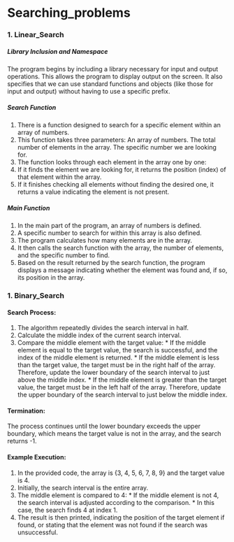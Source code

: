 # Searching_problems

### 1. Linear_Search 

##### Library Inclusion and Namespace

The program begins by including a library necessary for input and output operations. This allows the program to display output on the screen.
It also specifies that we can use standard functions and objects (like those for input and output) without having to use a specific prefix.

##### Search Function

1. There is a function designed to search for a specific element within an array of numbers.
2. This function takes three parameters:
        An array of numbers.
        The total number of elements in the array.
        The specific number we are looking for.
3. The function looks through each element in the array one by one:
4. If it finds the element we are looking for, it returns the position (index) of that element within the array.
5. If it finishes checking all elements without finding the desired one, it returns a value indicating the element is not present.

##### Main Function

1. In the main part of the program, an array of numbers is defined.
2. A specific number to search for within this array is also defined.
3. The program calculates how many elements are in the array.
4. It then calls the search function with the array, the number of elements, and the specific number to find.
5. Based on the result returned by the search function, the program displays a message indicating whether the element was found and, if so, its position in the array.

### 1. Binary_Search 
 
#### Search Process:

1. The algorithm repeatedly divides the search interval in half.
2. Calculate the middle index of the current search interval.
3. Compare the middle element with the target value:
        * If the middle element is equal to the target value, the search is successful, and the index of the middle element is returned.
        * If the middle element is less than the target value, the target must be in the right half of the array. Therefore, update the lower boundary of the search interval to just above the middle index.
        * If the middle element is greater than the target value, the target must be in the left half of the array. Therefore, update the upper boundary of the search interval to just below the middle index.

#### Termination:

The process continues until the lower boundary exceeds the upper boundary, which means the target value is not in the array, and the search returns -1.

#### Example Execution:

1. In the provided code, the array is {3, 4, 5, 6, 7, 8, 9} and the target value is 4.
2. Initially, the search interval is the entire array.
3. The middle element is compared to 4:
        * If the middle element is not 4, the search interval is adjusted according to the comparison.
        * In this case, the search finds 4 at index 1.
4. The result is then printed, indicating the position of the target element if found, or stating that the element was not found if the search was unsuccessful.